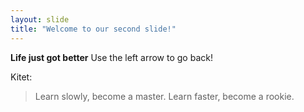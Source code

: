 ```yaml
---
layout: slide
title: "Welcome to our second slide!"
---
```

**Life just got better**
Use the left arrow to go back!

Kitet:
 > Learn slowly, become a master. 
 > Learn faster, become a rookie.